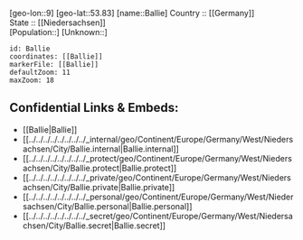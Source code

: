 ﻿---
location: [53.83,9] 
mapzoom: [7,12] 
mapmarker: city 
type: City
tags:
- geo/City


SpocWebEntityId: 28996
isDeleted: false
confidential: public

---
[geo-lon::9] 
[geo-lat::53.83] 
[name::Ballie] 
Country :: [[Germany]]  
State :: [[Niedersachsen]]  
[Population::] 
[Unknown::] 


```leaflet
id: Ballie
coordinates: [[Ballie]] 
markerFile: [[Ballie]] 
defaultZoom: 11 
maxZoom: 18
```


## Confidential Links & Embeds: 
- [[Ballie|Ballie]]  
- [[../../../../../../../../_internal/geo/Continent/Europe/Germany/West/Niedersachsen/City/Ballie.internal|Ballie.internal]] 
- [[../../../../../../../../_protect/geo/Continent/Europe/Germany/West/Niedersachsen/City/Ballie.protect|Ballie.protect]] 
- [[../../../../../../../../_private/geo/Continent/Europe/Germany/West/Niedersachsen/City/Ballie.private|Ballie.private]] 
- [[../../../../../../../../_personal/geo/Continent/Europe/Germany/West/Niedersachsen/City/Ballie.personal|Ballie.personal]] 
- [[../../../../../../../../_secret/geo/Continent/Europe/Germany/West/Niedersachsen/City/Ballie.secret|Ballie.secret]] 
